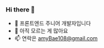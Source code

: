 ### Hi there 👋

<!--
**HyobinBae/HyobinBae** is a ✨ _special_ ✨ repository because its `README.md` (this file) appears on your GitHub profile.

Here are some ideas to get you started:

- 🔭 I’m currently working on ...
- 🌱 I’m currently learning ...
- 👯 I’m looking to collaborate on ...
- 🤔 I’m looking for help with ...
- 💬 Ask me about ...
- 📫 How to reach me: ...
- 😄 Pronouns: ...
- ⚡ Fun fact: ...
-->


- 🌱 프론트엔드 주니어 개발자입니다
- 🤔 아직 모르는 게 많아요
- 📫 연락은 amyBae108@gmail.com 
